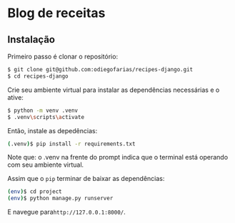 # Blog de receitas

## Instalação

Primeiro passo é clonar o repositório:

```sh
$ git clone git@github.com:odiegofarias/recipes-django.git
$ cd recipes-django
```

Crie seu ambiente virtual para instalar as dependências necessárias e o ative:
```sh
$ python -m venv .venv
$ .venv\scripts\activate
```

Então, instale as depedências:

```sh
(.venv)$ pip install -r requirements.txt
```
Note que: o .venv na frente do prompt indica que o terminal está operando com seu ambiente virtual.

Assim que o `pip` terminar de baixar as dependências:
```sh
(env)$ cd project
(env)$ python manage.py runserver
```
E navegue para`http://127.0.0.1:8000/`.
